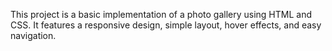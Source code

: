 This project is a basic implementation of a photo gallery using HTML and CSS. It features a responsive design, simple layout, hover effects, and easy navigation. 
